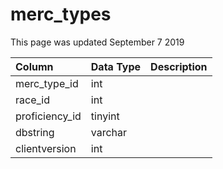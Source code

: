 # merc\_types

This page was updated September 7 2019

| Column | Data Type | Description |
| :--- | :--- | :--- |
| merc\_type\_id | int |  |
| race\_id | int |  |
| proficiency\_id | tinyint |  |
| dbstring | varchar |  |
| clientversion | int |  |

